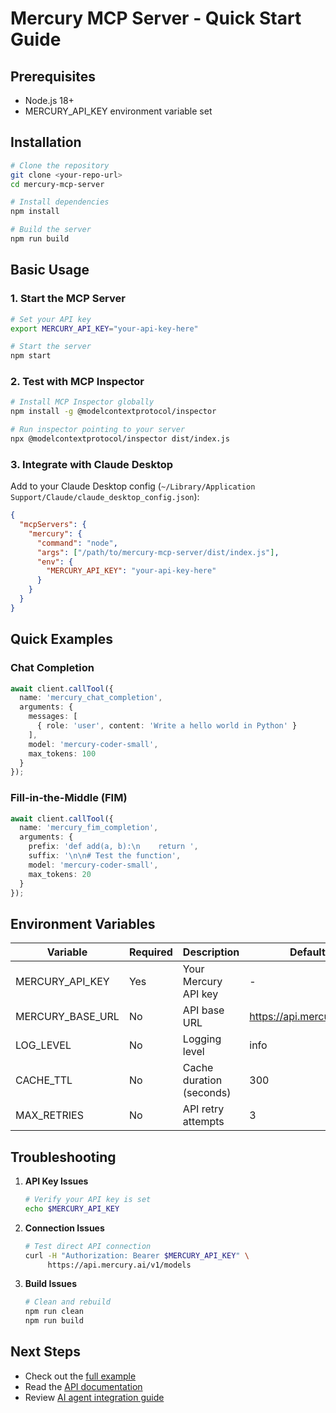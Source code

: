 # Mercury MCP Server - Quick Start Guide

## Prerequisites
- Node.js 18+
- MERCURY_API_KEY environment variable set

## Installation

```bash
# Clone the repository
git clone <your-repo-url>
cd mercury-mcp-server

# Install dependencies
npm install

# Build the server
npm run build
```

## Basic Usage

### 1. Start the MCP Server

```bash
# Set your API key
export MERCURY_API_KEY="your-api-key-here"

# Start the server
npm start
```

### 2. Test with MCP Inspector

```bash
# Install MCP Inspector globally
npm install -g @modelcontextprotocol/inspector

# Run inspector pointing to your server
npx @modelcontextprotocol/inspector dist/index.js
```

### 3. Integrate with Claude Desktop

Add to your Claude Desktop config (`~/Library/Application Support/Claude/claude_desktop_config.json`):

```json
{
  "mcpServers": {
    "mercury": {
      "command": "node",
      "args": ["/path/to/mercury-mcp-server/dist/index.js"],
      "env": {
        "MERCURY_API_KEY": "your-api-key-here"
      }
    }
  }
}
```

## Quick Examples

### Chat Completion
```typescript
await client.callTool({
  name: 'mercury_chat_completion',
  arguments: {
    messages: [
      { role: 'user', content: 'Write a hello world in Python' }
    ],
    model: 'mercury-coder-small',
    max_tokens: 100
  }
});
```

### Fill-in-the-Middle (FIM)
```typescript
await client.callTool({
  name: 'mercury_fim_completion',
  arguments: {
    prefix: 'def add(a, b):\n    return ',
    suffix: '\n\n# Test the function',
    model: 'mercury-coder-small',
    max_tokens: 20
  }
});
```

## Environment Variables

| Variable | Required | Description | Default |
|----------|----------|-------------|---------|
| MERCURY_API_KEY | Yes | Your Mercury API key | - |
| MERCURY_BASE_URL | No | API base URL | https://api.mercury.ai/v1 |
| LOG_LEVEL | No | Logging level | info |
| CACHE_TTL | No | Cache duration (seconds) | 300 |
| MAX_RETRIES | No | API retry attempts | 3 |

## Troubleshooting

1. **API Key Issues**
   ```bash
   # Verify your API key is set
   echo $MERCURY_API_KEY
   ```

2. **Connection Issues**
   ```bash
   # Test direct API connection
   curl -H "Authorization: Bearer $MERCURY_API_KEY" \
        https://api.mercury.ai/v1/models
   ```

3. **Build Issues**
   ```bash
   # Clean and rebuild
   npm run clean
   npm run build
   ```

## Next Steps

- Check out the [full example](./hello-world.ts)
- Read the [API documentation](../docs/API.md)
- Review [AI agent integration guide](../docs/AI_AGENT_GUIDE.md)